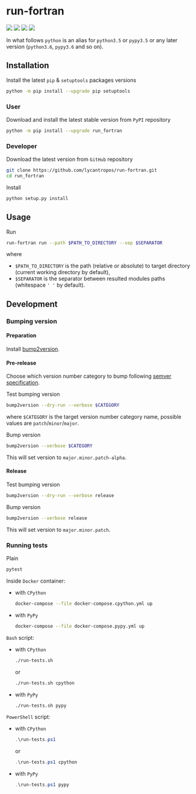 run-fortran
===========

[![](https://dev.azure.com/lycantropos/run-fortran/_apis/build/status/lycantropos.run-fortran?branchName=master)](https://dev.azure.com/lycantropos/run-fortran/_build/latest?branchName=master "Azure Pipelines")
[![](https://codecov.io/gh/lycantropos/run-fortran/branch/master/graph/badge.svg)](https://codecov.io/gh/lycantropos/run-fortran "Codecov")
[![](https://img.shields.io/github/license/lycantropos/run-fortran.svg)](https://github.com/lycantropos/run-fortran/blob/master/LICENSE "License")
[![](https://badge.fury.io/py/run-fortran.svg)](https://badge.fury.io/py/run-fortran "PyPI")

In what follows `python` is an alias for `python3.5` or `pypy3.5`
or any later version (`python3.6`, `pypy3.6` and so on).

Installation
------------

Install the latest `pip` & `setuptools` packages versions
```bash
python -m pip install --upgrade pip setuptools
```

### User

Download and install the latest stable version from `PyPI` repository
```bash
python -m pip install --upgrade run_fortran
```

### Developer

Download the latest version from `GitHub` repository
```bash
git clone https://github.com/lycantropos/run-fortran.git
cd run_fortran
```

Install
```bash
python setup.py install
```

Usage
-----

Run
```bash
run-fortran run --path $PATH_TO_DIRECTORY --sep $SEPARATOR
```
where 
- `$PATH_TO_DIRECTORY` is the path (relative or absolute) to target directory 
(current working directory by default),
- `$SEPARATOR` is the separator between resulted modules paths 
(whitespace `' '` by default).

Development
-----------

### Bumping version

#### Preparation

Install
[bump2version](https://github.com/c4urself/bump2version#installation).

#### Pre-release

Choose which version number category to bump following [semver
specification](http://semver.org/).

Test bumping version
```bash
bump2version --dry-run --verbose $CATEGORY
```

where `$CATEGORY` is the target version number category name, possible
values are `patch`/`minor`/`major`.

Bump version
```bash
bump2version --verbose $CATEGORY
```

This will set version to `major.minor.patch-alpha`. 

#### Release

Test bumping version
```bash
bump2version --dry-run --verbose release
```

Bump version
```bash
bump2version --verbose release
```

This will set version to `major.minor.patch`.

### Running tests

Plain
```bash
pytest
```

Inside `Docker` container:
- with `CPython`
  ```bash
  docker-compose --file docker-compose.cpython.yml up
  ```
- with `PyPy`
  ```bash
  docker-compose --file docker-compose.pypy.yml up
  ```

`Bash` script:
- with `CPython`
  ```bash
  ./run-tests.sh
  ```
  or
  ```bash
  ./run-tests.sh cpython
  ```

- with `PyPy`
  ```bash
  ./run-tests.sh pypy
  ```

`PowerShell` script:
- with `CPython`
  ```powershell
  .\run-tests.ps1
  ```
  or
  ```powershell
  .\run-tests.ps1 cpython
  ```
- with `PyPy`
  ```powershell
  .\run-tests.ps1 pypy
  ```
